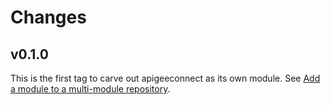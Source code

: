 # Changes

## v0.1.0

This is the first tag to carve out apigeeconnect as its own module. See
[Add a module to a multi-module repository](https://github.com/golang/go/wiki/Modules#is-it-possible-to-add-a-module-to-a-multi-module-repository).
